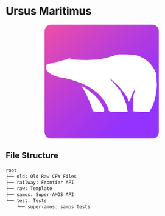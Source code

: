 # Ursus Maritimus

<div align="center">
<img src="https://raw.githubusercontent.com/AutoMetaOS/Web/main/static/OUI/icons/ursus.svg" alt="amos" width="300px" height="300px"/>
</div>

## File Structure
```
root
├── old: Old Raw CFW Files
├── railway: Frontier API
├── raw: Template
├── samos: Super-AMOS API
└── test: Tests
    └── super-amos: samos tests
```